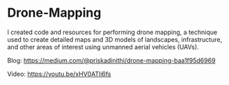 # Drone-Mapping
I created code and resources for performing drone mapping, a technique used to create detailed maps and 3D models of landscapes, infrastructure, and other areas of interest using unmanned aerial vehicles (UAVs).

Blog: https://medium.com/@priskadinithi/drone-mapping-baa1f95d6969

Video: https://youtu.be/xHV0ATli6fs

